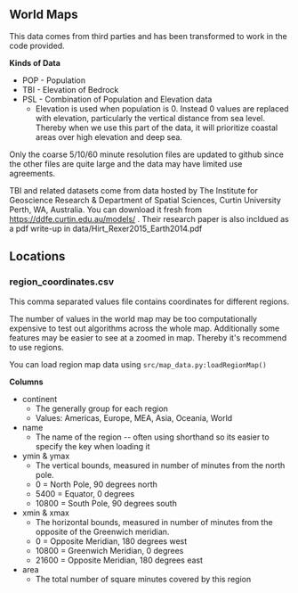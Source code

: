 ## World Maps ##
This data comes from third parties and has been transformed to work in the code provided.

**Kinds of Data**
* POP - Population
* TBI - Elevation of Bedrock
* PSL - Combination of Population and Elevation data
  * Elevation is used when population is 0. Instead 0 values are replaced with elevation, particularly the vertical distance from sea level. Thereby when we use this part of the data, it will prioritize coastal areas over high elevation and deep sea.

Only the coarse 5/10/60 minute resolution files are updated to github since the other files are 
quite large and the data may have limited use agreements.

TBI and related datasets come from data hosted by The Institute for Geoscience Research & Department of Spatial Sciences, Curtin University Perth, WA, Australia. You can download it fresh from https://ddfe.curtin.edu.au/models/ . Their research paper is also incldued as a pdf write-up in data/Hirt_Rexer2015_Earth2014.pdf

## Locations ##

### region_coordinates.csv ###

This comma separated values file contains coordinates for different regions.

The number of values in the world map may be too computationally expensive to test out algorithms across the whole map.
Additionally some features may be easier to see at a zoomed in map.
Thereby it's recommend to use regions.

You can load region map data using `src/map_data.py:loadRegionMap()`

**Columns**
* continent
   * The generally group for each region
   * Values: Americas, Europe, MEA, Asia, Oceania, World
* name
   * The name of the region -- often using shorthand so its easier to specify the key when loading it
* ymin & ymax
   * The vertical bounds, measured in number of minutes from the north pole.
   * 0 = North Pole, 90 degrees north
   * 5400 = Equator, 0 degrees
   * 10800 = South Pole, 90 degrees south
* xmin & xmax
   * The horizontal bounds, measured in number of minutes from the opposite of the Greenwich meridian.
   * 0 = Opposite Meridian, 180 degrees west
   * 10800 = Greenwich Meridian, 0 degrees
   * 21600 = Opposite Meridian, 180 degrees east
* area 
   * The total number of square minutes covered by this region
